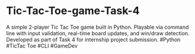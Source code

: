 # Tic-Tac-Toe-game-Task-4
A simple 2-player Tic Tac Toe game built in Python. Playable via command line with input validation, real-time board updates, and win/draw detection. Developed as part of Task 4 for internship project submission.  #Python #TicTac Toe #CLI #GameDev
